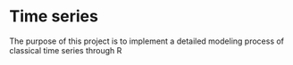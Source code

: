 # Time series

The purpose of this project is to implement a detailed modeling process of classical time series through R
